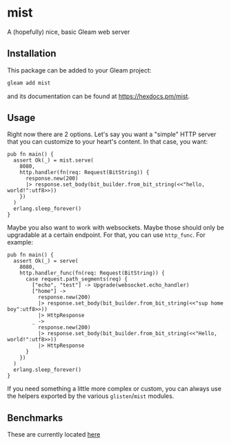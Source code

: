 # mist

A (hopefully) nice, basic Gleam web server

## Installation

This package can be added to your Gleam project:

```sh
gleam add mist
```

and its documentation can be found at <https://hexdocs.pm/mist>.

## Usage

Right now there are 2 options.  Let's say you want a "simple" HTTP server that
you can customize to your heart's content.  In that case, you want:

```gleam
pub fn main() {
  assert Ok(_) = mist.serve(
    8080,
    http.handler(fn(req: Request(BitString)) {
      response.new(200)
      |> response.set_body(bit_builder.from_bit_string(<<"hello, world!":utf8>>))
    })
  )
  erlang.sleep_forever()
}
```

Maybe you also want to work with websockets.  Maybe those should only be
upgradable at a certain endpoint.  For that, you can use `http_func`.
For example:

```gleam
pub fn main() {
  assert Ok(_) = serve(
    8080,
    http.handler_func(fn(req: Request(BitString)) {
      case request.path_segments(req) {
        ["echo", "test"] -> Upgrade(websocket.echo_handler)
        ["home"] ->
          response.new(200)
          |> response.set_body(bit_builder.from_bit_string(<<"sup home boy":utf8>>))
          |> HttpResponse
        _ ->
          response.new(200)
          |> response.set_body(bit_builder.from_bit_string(<<"Hello, world!":utf8>>))
          |> HttpResponse
      }
    })
  )
  erlang.sleep_forever()
}
```

If you need something a little more complex or custom, you can always use the
helpers exported by the various `glisten`/`mist` modules.

## Benchmarks

These are currently located [here](https://github.com/rawhat/http-benchmarks)
